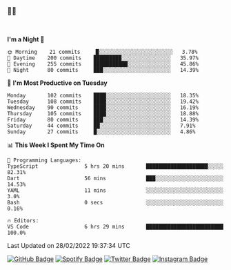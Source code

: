 ### 🤙🍺

<!-- <a href="https://github-readme-stats.vercel.app/api?username=hzak2xx&count_private=true&show_icons=true&theme=dracula">
  <img align="center" src="https://github-readme-stats.vercel.app/api?username=hzak2xx&count_private=true&show_icons=true&theme=dracula" />
</a>
</br> -->
</br>

<!--START_SECTION:waka-->
**I'm a Night 🦉** 

```text
🌞 Morning    21 commits     █░░░░░░░░░░░░░░░░░░░░░░░░   3.78% 
🌆 Daytime    200 commits    █████████░░░░░░░░░░░░░░░░   35.97% 
🌃 Evening    255 commits    ███████████░░░░░░░░░░░░░░   45.86% 
🌙 Night      80 commits     ███░░░░░░░░░░░░░░░░░░░░░░   14.39%

```
📅 **I'm Most Productive on Tuesday** 

```text
Monday       102 commits    ████░░░░░░░░░░░░░░░░░░░░░   18.35% 
Tuesday      108 commits    ████░░░░░░░░░░░░░░░░░░░░░   19.42% 
Wednesday    90 commits     ████░░░░░░░░░░░░░░░░░░░░░   16.19% 
Thursday     105 commits    ████░░░░░░░░░░░░░░░░░░░░░   18.88% 
Friday       80 commits     ███░░░░░░░░░░░░░░░░░░░░░░   14.39% 
Saturday     44 commits     ██░░░░░░░░░░░░░░░░░░░░░░░   7.91% 
Sunday       27 commits     █░░░░░░░░░░░░░░░░░░░░░░░░   4.86%

```


📊 **This Week I Spent My Time On** 

```text
💬 Programming Languages: 
TypeScript               5 hrs 20 mins       ████████████████████░░░░░   82.31% 
Dart                     56 mins             ███░░░░░░░░░░░░░░░░░░░░░░   14.53% 
YAML                     11 mins             ░░░░░░░░░░░░░░░░░░░░░░░░░   3.0% 
Bash                     0 secs              ░░░░░░░░░░░░░░░░░░░░░░░░░   0.16%

🔥 Editors: 
VS Code                  6 hrs 29 mins       █████████████████████████   100.0%

```


 Last Updated on 28/02/2022 19:37:34 UTC
<!--END_SECTION:waka-->

[![GitHub Badge](https://img.shields.io/badge/GitHub-100000?style=for-the-badge&logo=github&logoColor=white)](https://github.com/hzak2xx)
[![Spotify Badge](https://img.shields.io/badge/Spotify-1ED760?&style=for-the-badge&logo=spotify&logoColor=white)](https://open.spotify.com/user/uf90s6sbbh75a1mt44clkhkvf)
[![Twitter Badge](https://img.shields.io/badge/Twitter-1DA1F2?style=for-the-badge&logo=twitter&logoColor=white)](https://twitter.com/hzak2xx)
[![Instagram Badge](https://img.shields.io/badge/Instagram-E4405F?style=for-the-badge&logo=instagram&logoColor=white)](https://www.instagram.com/hzak2xx/)
